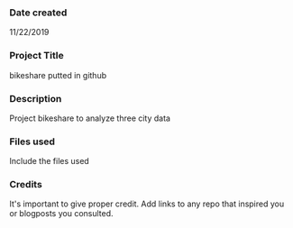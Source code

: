 ### Date created
11/22/2019


### Project Title
bikeshare putted in github

### Description
Project bikeshare to analyze three city data

### Files used
Include the files used

### Credits
It's important to give proper credit. Add links to any repo that inspired you or blogposts you consulted.

